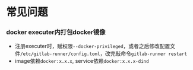 # 常见问题

### docker executer内打包docker镜像
- 注册executer时，赋权限`--docker-privileged`，或者之后修改配置文件`/etc/gitlab-runner/config.toml`，改完敲命令`gitlab-runner restart`
- image依赖`docker:x.x.x`, service依赖`docker:x.x.x-dind`
